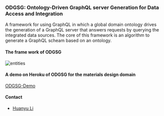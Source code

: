 ### ODGSG: Ontology-Driven GraphQL server Generation for Data Access and Integration

A framework for using GraphQL in which a global domain ontology drives the generation of a GraphQL server that answers requests by querying the integrated data sources. The core of this framework is an algorithm to generate a GraphQL scheam based on an ontology.

#### The frame work of ODGSG
![entities](https://huanyu-li.github.io/figures/odgsg/framework.png "The framework of ODGSG")

#### A demo on Heroku of ODGSG for the materials design domain
[ODGSG-Demo](https://odgsg-demo.herokuapp.com)

#### Contact

* [Huanyu Li](https://www.ida.liu.se/~huali50/)
